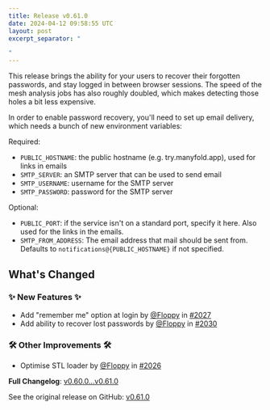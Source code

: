 ```yaml
---
title: Release v0.61.0
date: 2024-04-12 09:58:55 UTC
layout: post
excerpt_separator: "

"
---
```

This release brings the ability for your users to recover their forgotten passwords, and stay logged in between browser sessions. The speed of the mesh analysis jobs has also roughly doubled, which makes detecting those holes a bit less expensive.

In order to enable password recovery, you'll need to set up email delivery, which needs a bunch of new environment variables:

Required:

* `PUBLIC_HOSTNAME`: the public hostname (e.g. try.manyfold.app), used for links in emails
* `SMTP_SERVER`: an SMTP server that can be used to send email
* `SMTP_USERNAME`: username for the SMTP server
* `SMTP_PASSWORD`: password for the SMTP server

Optional:

* `PUBLIC_PORT`: if the service isn't on a standard port, specify it here. Also used for the links in the emails.
* `SMTP_FROM_ADDRESS`: The email address that mail should be sent from. Defaults to `notifications@{PUBLIC_HOSTNAME}` if not specified.

<!-- Release notes generated using configuration in .github/release.yml at main -->
## What's Changed
### ✨ New Features ✨
* Add "remember me" option at login by [@Floppy](https://github.com/Floppy) in [#2027](https://github.com/manyfold3d/manyfold/pull/2027)
* Add ability to recover lost passwords by [@Floppy](https://github.com/Floppy) in [#2030](https://github.com/manyfold3d/manyfold/pull/2030)
### 🛠️ Other Improvements 🛠️
* Optimise STL loader by [@Floppy](https://github.com/Floppy) in [#2026](https://github.com/manyfold3d/manyfold/pull/2026)


**Full Changelog**: [v0.60.0...v0.61.0](https://github.com/manyfold3d/manyfold/compare/v0.60.0...v0.61.0)

See the original release on GitHub: [v0.61.0](https://github.com/manyfold3d/manyfold/releases/tag/v0.61.0)
